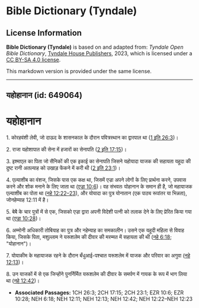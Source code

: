 # Bible Dictionary (Tyndale)

## License Information

**Bible Dictionary (Tyndale)** is based on and adapted from: _Tyndale Open Bible Dictionary_, [Tyndale House Publishers](https://tyndaleopenresources.com/), 2023, which is licensed under a [CC BY-SA 4.0 license](https://creativecommons.org/licenses/by-sa/4.0/legalcode.en).

This markdown version is provided under the same license.



--------------------------------

## यहोहानान (id: 649064)

यहोहानान
========

1\. कोरहवंशी लेवी, जो दाऊद के शासनकाल के दौरान पवित्रस्थान का द्वारपाल था ([1 इति 26:3](https://ref.ly/1Chr26:3))।

2\. राजा यहोशापात की सेना में हजारों का सेनापति ([2 इति 17:15](https://ref.ly/2Chr17:15))।

3\. इश्माएल का पिता जो सैनिकों की एक इकाई का सेनापति जिसने यहोयादा याजक की सहायता यहूदा की दुष्ट रानी अतल्याह को उखाड़ फेंकने में करी थी ([2 इति 23:1](https://ref.ly/2Chr23:1))।

4\. एल्याशीब का वंशज, जिसके पास एक कक्ष था, जिसमें एज्रा अपने लोगों के लिए प्रार्थना करने, उपवास करने और शोक मनाने के लिए जाता था ([एज्रा 10:6](https://ref.ly/Ezra10:6))। वह संभवतः योहानान के समान ही है, जो महायाजक एल्याशीब का पोता था ([नहे 12:22–23](https://ref.ly/Neh12:22-Neh12:23)), और योयादा का पुत्र योनातान (एक पाठ्य रूपांतर या भिन्नता), जोनहेम्याह 12:11 में है।

5\. बेबै के चार पुत्रों में से एक, जिसको एज्रा द्वारा अपनी विदेशी पत्नी को तलाक देने के लिए प्रेरित किया गया था ([एज्रा 10:28](https://ref.ly/Ezra10:28))।

6\. अम्मोनी अधिकारी तोबियाह का पुत्र और नहेम्याह का समकालीन। उसने एक यहूदी महिला से विवाह किया, जिसके पिता, मशुल्लाम ने यरूशलेम की दीवार की मरम्मत में सहायता की थी ([नहे 6:18](https://ref.ly/Neh6:18); "योहानान")।

7\. योयाकीम के महायाजक रहने के दौरान बँधुआई\-पश्चात यरूशलेम में याजक और परिवार का अगुवा ([नहे 12:13](https://ref.ly/Neh12:13))।

8\. उन याजकों में से एक जिन्होंने पुनर्निर्मित यरूशलेम की दीवार के समर्पण में गायक के रूप में भाग लिया था ([नहे 12:42](https://ref.ly/Neh12:42))।

* **Associated Passages:** 1CH 26:3; 2CH 17:15; 2CH 23:1; EZR 10:6; EZR 10:28; NEH 6:18; NEH 12:11; NEH 12:13; NEH 12:42; NEH 12:22–NEH 12:23

